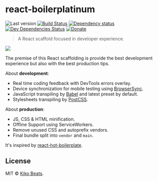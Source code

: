 # react-boilerplatinum

![Last version](https://img.shields.io/github/tag/Kikobeats/react-boilerplatinum.svg?style=flat-square)
[![Build Status](http://img.shields.io/travis/Kikobeats/react-boilerplatinum/master.svg?style=flat-square)](https://travis-ci.org/Kikobeats/react-boilerplatinum)
[![Dependency status](http://img.shields.io/david/Kikobeats/react-boilerplatinum.svg?style=flat-square)](https://david-dm.org/Kikobeats/react-boilerplatinum)
[![Dev Dependencies Status](http://img.shields.io/david/dev/Kikobeats/react-boilerplatinum.svg?style=flat-square)](https://david-dm.org/Kikobeats/react-boilerplatinum#info=devDependencies)
[![Donate](https://img.shields.io/badge/donate-paypal-blue.svg?style=flat-square)](https://paypal.me/kikobeats)
> A React scaffold focused in developer experience.

![](https://d3uepj124s5rcx.cloudfront.net/items/183w3E0R082W2r0a0822/Screen%20Recording%202017-03-02%20at%2008.52%20pm.gif?v=36a77851)

The premise of this React scaffolding is provide the best development experience but also with the best production tips.

About **development**:

- Real time coding feedback with DevTools errors overlay.
- Device synchronization for mobile testing using  [BrowserSync](https://www.browsersync.io).
- JavaScript transpiling by [Babel](https://babeljs.io) and latest preset by default.
- Stylesheets transpiling by [PostCSS](http://postcss.org).

About **production**:

- JS, CSS & HTML minification.
- Offline Support using ServiceWorkers.
- Remove unused CSS and autoprefix vendors.
- Final bundle split into `vendor` and `main`.


It's inspired by [react-hot-boilerplate](https://github.com/gaearon/react-hot-boilerplate).

## License

MIT © [Kiko Beats](https://github.com/kikobeats).
